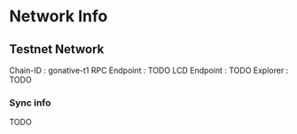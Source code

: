 # Network Info

## Testnet Network

Chain-ID : gonative-t1
RPC Endpoint : TODO
LCD Endpoint : TODO
Explorer : TODO

### Sync info

TODO
